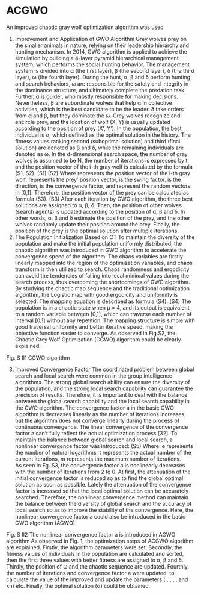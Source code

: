 # ACGWO
An improved chaotic gray wolf optimization algorithm was used
1) Improvement and Application of GWO Algorithm
Grey wolves prey on the smaller animals in nature, relying on their leadership hierarchy and hunting mechanism. In 2014, GWO algorithm is applied to achieve the simulation by building a 4-layer pyramid hierarchical management system, which performs the social hunting behavior. The management system is divided into α (the first layer), β (the second layer), δ (the third layer), ω (the fourth layer). During the hunt, α, β and δ perform hunting and search behaviors, ω are responsible for the safety and integrity in the dominance structure, and ultimately complete the predation task. Further, α is guider, who mostly responsible for making decisions. Nevertheless, β are subordinate wolves that help α in collective activities, which is the best candidate to be the leader. δ take orders from α and β, but they dominate the ω.
Grey wolves recognize and encircle prey, and the location of wolf (X, Y) is usually updated according to the position of prey (X', Y'). In the population, the best individual is α, which defined as the optimal solution in the history. The fitness values ranking second (suboptimal solution) and third (final solution) are denoted as β and δ, while the remaining individuals are denoted as ω. In the d-dimensional search space, the number of gray wolves is assumed to be N, the number of iterations is expressed by t, and the position vector of the i-th gray wolf is calculated by the formula (S1, S2). 
                                  (S1)
                               (S2)
Where   represents the position vector of the i-th gray wolf,   represents the prey’ position vector,   is the swing factor,   is the direction,   is the convergence factor,   and   represent the random vectors in [0,1]. Therefore, the position vector of the prey can be calculated as formula (S3).
          (S3)
After each iteration by GWO algorithm, the three best solutions are assigned to α, β, δ. Then, the position of other wolves (search agents) is updated according to the position of α, β and δ. In other words, α, β and δ estimate the position of the prey, and the other wolves randomly update their position around the prey. Finally, the position of the prey is the optimal solution after multiple iterations.
2) The Population Initialization Based on CT
To maintain the diversity of the population and make the initial population uniformly distributed, the chaotic algorithm was introduced in GWO algorithm to accelerate the convergence speed of the algorithm. The chaos variables are firstly linearly mapped into the region of the optimization variables, and chaos transform is then utilized to search. Chaos randomness and ergodicity can avoid the tendencies of falling into local minimal values during the search process, thus overcoming the shortcomings of GWO algorithm. By studying the chaotic map sequence and the traditional optimization algorithm, the Logistic map with good ergodicity and uniformity is selected. The mapping equation is described as formula (S4).
             (S4)
The population is in a chaotic state when µ = 4, and its output is equivalent to a random variable between [0,1], which can traverse each number of interval [0,1] without any repetition. The mapping structure is simple with good traversal uniformity and better iterative speed, making the objective function easier to converge. As observed in Fig.S2, the Chaotic Grey Wolf Optimization (CGWO) algorithm could be clearly explained. 
 
Fig. S II1 CGWO algorithm

3) Improved Convergence Factor 
The coordinated problem between global search and local search were common in the group intelligence algorithms. The strong global search ability can ensure the diversity of the population, and the strong local search capability can guarantee the precision of results. Therefore, it is important to deal with the balance between the global search capability and the local search capability in the GWO algorithm. The convergence factor a in the basic GWO algorithm is decreases linearly as the number of iterations increases, but the algorithm does not converge linearly during the process of continuous convergence. The linear convergence of the convergence factor a can’t fully reflect the actual optimization process [32]. To maintain the balance between global search and local search, a nonlinear convergence factor was introduced:
                       (S5)
Where: e represents the number of natural logarithms, t represents the actual number of the current iterations, m represents the maximum number of iterations.  
As seen in Fg. S3, the convergence factor a is nonlinearly decreases with the number of iterations from 2 to 0. At first, the attenuation of the initial convergence factor is reduced so as to find the global optimal solution as soon as possible. Lately the attenuation of the convergence factor is increased so that the local optimal solution can be accurately searched. Therefore, the nonlinear convergence method can maintain the balance between the diversity of global search and the accuracy of local search so as to improve the stability of the convergence. Here, the nonlinear convergence factor a could also be introduced in the basic GWO algorithm (AGWO). 
 
Fig. S II2  The nonlinear convergence factor a is introduced in AGWO algorithm
 As observed in Fig. 1, the optimization steps of ACGWO algorithm are explained. Firstly, the algorithm parameters were set. Secondly, the fitness values of individuals in the population are calculated and sorted, then the first three values with better fitness are assigned to α, β and δ. Thirdly, the position of ω and the chaotic sequence are updated. Fourthly, the number of iterations and convergence factor a were updated, to calculate the value of the improved   and update the parameters ( , , , , and xn) etc. Finally, the optimal solution (α) could be obtained. 
